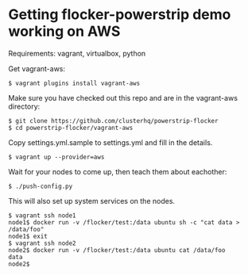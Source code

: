 # Getting flocker-powerstrip demo working on AWS

Requirements: vagrant, virtualbox, python

Get vagrant-aws:

```
$ vagrant plugins install vagrant-aws
```

Make sure you have checked out this repo and are in the vagrant-aws directory:

```
$ git clone https://github.com/clusterhq/powerstrip-flocker
$ cd powerstrip-flocker/vagrant-aws
```

Copy settings.yml.sample to settings.yml and fill in the details.

```
$ vagrant up --provider=aws
```

Wait for your nodes to come up, then teach them about eachother:

```
$ ./push-config.py
```

This will also set up system services on the nodes.



```
$ vagrant ssh node1
node1$ docker run -v /flocker/test:/data ubuntu sh -c "cat data > /data/foo"
node1$ exit
$ vagrant ssh node2
node2$ docker run -v /flocker/test:/data ubuntu cat /data/foo
data
node2$
```

